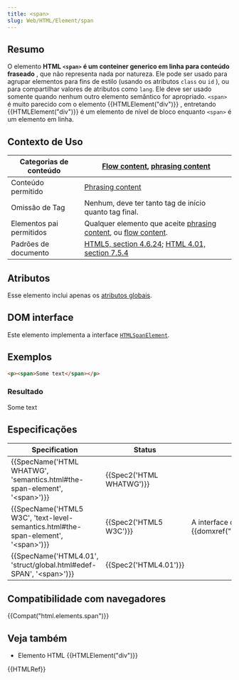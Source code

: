 ```yaml
---
title: <span>
slug: Web/HTML/Element/span
---
```

## Resumo

O elemento **HTML `<span>` é um conteiner generico em linha para conteúdo fraseado** , que não representa nada por natureza. Ele pode ser usado para agrupar elementos para fins de estilo (usando os atributos `class` ou `id` ), ou para compartilhar valores de atributos como `lang`. Ele deve ser usado somente quando nenhum outro elemento semântico for apropriado. `<span>` é muito parecido com o elemento {{HTMLElement("div")}} , entretando {{HTMLElement("div")}} é um elemento de nível de bloco enquanto `<span>` é um elemento em linha.

## Contexto de Uso

| Categorias de conteúdo   | [Flow content](/pt-BR/docs/HTML/Content_categories#Flow_content), [phrasing content](/pt-BR/docs/HTML/Content_categories#Phrasing_content)                                                                                                                    |
| ------------------------ | ----------------------------------------------------------------------------------------------------------------------------------------------------------------------------------------------------------------------------------------------------------------------------------------------------------------------------------------------- |
| Conteúdo permitido       | [Phrasing content](/pt-BR/docs/HTML/Content_categories#Phrasing_content)                                                                                                                                                                                                                             |
| Omissão de Tag           | Nenhum, deve ter tanto tag de início quanto tag final.                                                                                                                                                                                                                                                                                          |
| Elementos pai permitidos | Qualquer elemento que aceite [phrasing content](/pt-BR/docs/HTML/Content_categories#Phrasing_content), ou [flow content](/pt-BR/docs/HTML/Content_categories#Flow_content). |
| Padrões de documento     | [HTML5, section 4.6.24](http://www.w3.org/TR/html5/text-level-semantics.html#the-span-element 'http://www.w3.org/TR/html5/text-level-semantics.html#the-span-element"'); [HTML 4.01, section 7.5.4](http://www.w3.org/TR/html401/struct/global.html#edef-SPAN)                                                                                  |

## Atributos

Esse elemento inclui apenas os [a](/pt-BR/docs/HTML/Global_attributes)[tributos globais](/pt-BR/docs/HTML/Global_attributes).

## DOM interface

Este elemento implementa a interface [`HTMLSpanElement`](/pt-BR/docs/HTMLSpanElement).

## Exemplos

```html
<p><span>Some text</span></p>
```

### Resultado

Some text

## Especificações

| Specification                                                                                                        | Status                           | Comment                                                                 |
| -------------------------------------------------------------------------------------------------------------------- | -------------------------------- | ----------------------------------------------------------------------- |
| {{SpecName('HTML WHATWG', 'semantics.html#the-span-element', '&lt;span&gt;')}}             | {{Spec2('HTML WHATWG')}} |                                                                         |
| {{SpecName('HTML5 W3C', 'text-level-semantics.html#the-span-element', '&lt;span&gt;')}} | {{Spec2('HTML5 W3C')}}     | A interface com o DOM agora é {{domxref("HTMLSpanElement")}}. |
| {{SpecName('HTML4.01', 'struct/global.html#edef-SPAN', '&lt;span&gt;')}}                     | {{Spec2('HTML4.01')}}     |                                                                         |

## Compatibilidade com navegadores

{{Compat("html.elements.span")}}

## Veja também

- Elemento HTML {{HTMLElement("div")}}

{{HTMLRef}}
